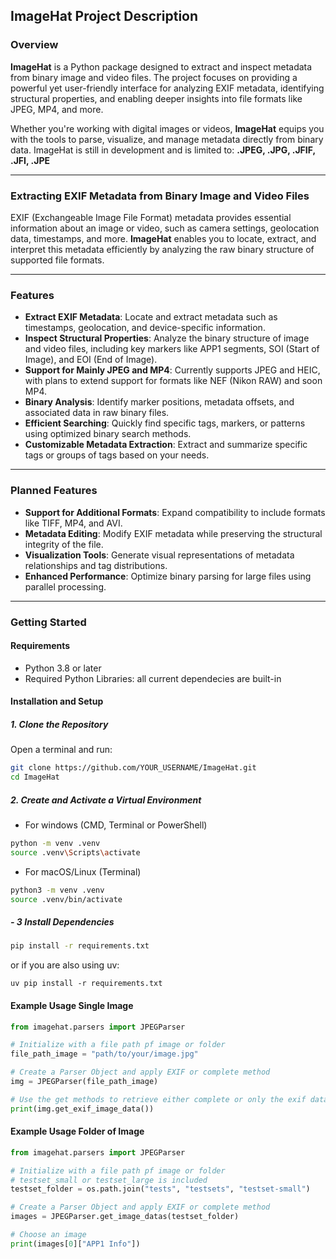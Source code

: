 ## ImageHat Project Description

### Overview

**ImageHat** is a Python package designed to extract and inspect metadata from binary image and video files. The project focuses on providing a powerful yet user-friendly interface for analyzing EXIF metadata, identifying structural properties, and enabling deeper insights into file formats like JPEG, MP4, and more.

Whether you're working with digital images or videos, **ImageHat** equips you with the tools to parse, visualize, and manage metadata directly from binary data.
ImageHat is still in development and is limited to: **.JPEG, .JPG, .JFIF, .JFI, .JPE**

---

### Extracting EXIF Metadata from Binary Image and Video Files

EXIF (Exchangeable Image File Format) metadata provides essential information about an image or video, such as camera settings, geolocation data, timestamps, and more. **ImageHat** enables you to locate, extract, and interpret this metadata efficiently by analyzing the raw binary structure of supported file formats.

---

### Features

- **Extract EXIF Metadata**: Locate and extract metadata such as timestamps, geolocation, and device-specific information.
- **Inspect Structural Properties**: Analyze the binary structure of image and video files, including key markers like APP1 segments, SOI (Start of Image), and EOI (End of Image).
- **Support for Mainly JPEG and MP4**: Currently supports JPEG and HEIC, with plans to extend support for formats like NEF (Nikon RAW) and soon MP4.
- **Binary Analysis**: Identify marker positions, metadata offsets, and associated data in raw binary files.
- **Efficient Searching**: Quickly find specific tags, markers, or patterns using optimized binary search methods.
- **Customizable Metadata Extraction**: Extract and summarize specific tags or groups of tags based on your needs.

---

### Planned Features

- **Support for Additional Formats**: Expand compatibility to include formats like TIFF, MP4, and AVI.
- **Metadata Editing**: Modify EXIF metadata while preserving the structural integrity of the file.
- **Visualization Tools**: Generate visual representations of metadata relationships and tag distributions.
- **Enhanced Performance**: Optimize binary parsing for large files using parallel processing.

---

### Getting Started

#### Requirements

- Python 3.8 or later
- Required Python Libraries: all current dependecies are built-in

#### Installation and Setup

##### **1. Clone the Repository**

Open a terminal and run:

```sh
git clone https://github.com/YOUR_USERNAME/ImageHat.git
cd ImageHat
```

##### **2. Create and Activate a Virtual Environment**

- For windows (CMD, Terminal or PowerShell)

```sh
python -m venv .venv
source .venv\Scripts\activate
```

- For macOS/Linux (Terminal)

```sh
python3 -m venv .venv
source .venv/bin/activate
```

##### **- 3 Install Dependencies**

```sh
pip install -r requirements.txt
```

or if you are also using uv:

```
uv pip install -r requirements.txt
```

#### Example Usage Single Image

```python
from imagehat.parsers import JPEGParser

# Initialize with a file path pf image or folder
file_path_image = "path/to/your/image.jpg"

# Create a Parser Object and apply EXIF or complete method
img = JPEGParser(file_path_image)

# Use the get methods to retrieve either complete or only the exif data
print(img.get_exif_image_data())

```

#### Example Usage Folder of Image

```python
from imagehat.parsers import JPEGParser

# Initialize with a file path pf image or folder
# testset_small or testset_large is included
testset_folder = os.path.join("tests", "testsets", "testset-small")

# Create a Parser Object and apply EXIF or complete method
images = JPEGParser.get_image_datas(testset_folder)

# Choose an image
print(images[0]["APP1 Info"])

```
